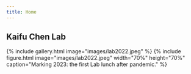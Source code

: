 ```yaml
---
title: Home
---
```

## Kaifu Chen Lab 

{%
  include gallery.html
  image="images/lab2022.jpeg"
%}
{%
  include figure.html
  image="images/lab2022.jpeg"
  width="70%"
  height="70%"
  caption="Marking 2023: the first Lab lunch after pandemic."
%}

